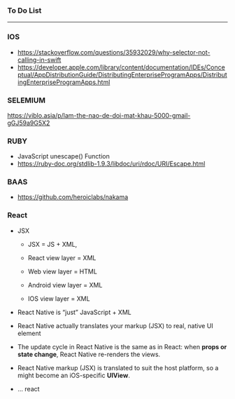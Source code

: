 ### To Do List
 
----------------------------------------------------------------------------
### IOS
* https://stackoverflow.com/questions/35932029/why-selector-not-calling-in-swift
* https://developer.apple.com/library/content/documentation/IDEs/Conceptual/AppDistributionGuide/DistributingEnterpriseProgramApps/DistributingEnterpriseProgramApps.html


### SELEMIUM

https://viblo.asia/p/lam-the-nao-de-doi-mat-khau-5000-gmail-gGJ59a9G5X2


### RUBY

- JavaScript unescape() Function
- https://ruby-doc.org/stdlib-1.9.3/libdoc/uri/rdoc/URI/Escape.html

### BAAS
- https://github.com/heroiclabs/nakama

### React
* JSX
  * JSX = JS + XML, 
  
  * React view layer = XML
  * Web view layer = HTML
  * Android view layer = XML
  * IOS view layer = XML
  
* React Native is “just” JavaScript + XML
* React Native actually translates your markup (JSX) to real, native UI element
* The update cycle in React Native is the same as in React: when **props or state change**, React Native re-renders the
views.
                                                                                                                        
* React Native markup (JSX) is translated to suit the host platform, so a **<View>** might become an iOS-specific **UIView**.
  
* ... react
